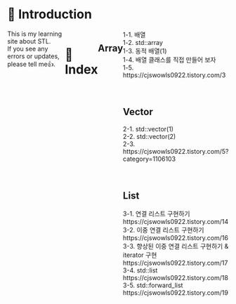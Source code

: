 <div align="left">

# 📑 Introduction <br/>
<div style="display:flex; flex-direction:row;">
This is my learning site about STL.<br/>
If you see any errors or updates, please tell me👍.<br/>

<br/>
<br/>

# 🌲 Index <br/>
## Array <br/>
<div align="left">
1-1. 배열 <br/>
1-2. std::array <br/>
1-3. 동적 배열(1) <br/>
1-4. 배열 클래스를 직접 만들어 보자 <br/>
1-5. https://cjswowls0922.tistory.com/3 <br/>

<br/>
<br/>

## Vector <br/>
<div align="left">
2-1. std::vector(1) <br/>
2-2. std::vector(2) <br/>
2-3. https://cjswowls0922.tistory.com/5?category=1106103 <br/>

<br/>
<br/>

## List <br/>
<div align="left">
3-1. 연결 리스트 구현하기 <br/>
    https://cjswowls0922.tistory.com/14 <br/>
3-2. 이중 연결 리스트 구현하기 <br/>
    https://cjswowls0922.tistory.com/16 <br/>
3-3. 향상된 이중 연결 리스트 구현하기 & iterator 구현 <br/>
    https://cjswowls0922.tistory.com/17 <br/>
3-4. std::list <br/>
    https://cjswowls0922.tistory.com/18 <br/>
3-5. std::forward_list <br/>
    https://cjswowls0922.tistory.com/19 <br/>

<br/>
<br/>



<br/>
</div><br>
